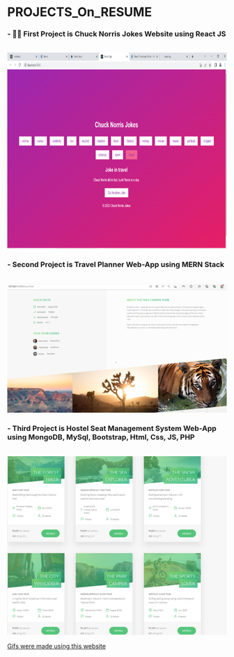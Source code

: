 # PROJECTS_On_RESUME

### - 💚📱 First Project is Chuck Norris Jokes Website using React JS
<br>
<img src="https://github.com/Kgotta-contribute/PROJECTS_On_RESUME/blob/main/JokeDeliveringWebsiteUsingREACT/Screenshot1.png?raw=true" alt="Image Description" width="750px" height="450px">
</br>

### - Second Project is Travel Planner Web-App using MERN Stack
<br>
<img src="https://github.com/Kgotta-contribute/PROJECTS_On_RESUME/blob/main/TravelPlannerApp/Images/Screenshot%20(59).png?raw=true" alt="Image Description" style="margin-right: 150px;">
</br>

### - Third Project is Hostel Seat Management System Web-App using MongoDB, MySql, Bootstrap, Html, Css, JS, PHP
<br>
<img src="https://github.com/Kgotta-contribute/PROJECTS_On_RESUME/blob/main/TravelPlannerApp/Images/Screenshot%20(58).png?raw=true" alt="Image Description" style="margin-right: 150px;">
</br>
















[Gifs were made using this website](https://ezgif.com/speed/ezgif-4-f389296878.gif)
